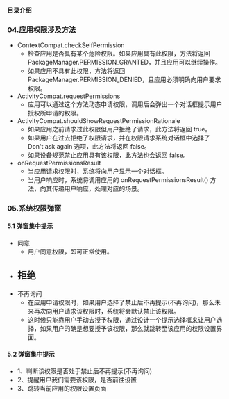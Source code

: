 #### 目录介绍





### 04.应用权限涉及方法
- ContextCompat.checkSelfPermission
    - 检查应用是否具有某个危险权限。如果应用具有此权限，方法将返回 PackageManager.PERMISSION_GRANTED，并且应用可以继续操作。
    - 如果应用不具有此权限，方法将返回 PackageManager.PERMISSION_DENIED，且应用必须明确向用户要求权限。
- ActivityCompat.requestPermissions
    - 应用可以通过这个方法动态申请权限，调用后会弹出一个对话框提示用户授权所申请的权限。
- ActivityCompat.shouldShowRequestPermissionRationale
    - 如果应用之前请求过此权限但用户拒绝了请求，此方法将返回 true。
    - 如果用户在过去拒绝了权限请求，并在权限请求系统对话框中选择了 Don't ask again 选项，此方法将返回 false。
    - 如果设备规范禁止应用具有该权限，此方法也会返回 false。
- onRequestPermissionsResult
    - 当应用请求权限时，系统将向用户显示一个对话框。
    - 当用户响应时，系统将调用应用的 onRequestPermissionsResult() 方法，向其传递用户响应，处理对应的场景。


### 05.系统权限弹窗
#### 5.1 弹窗集中提示
- 同意
    - 用户同意权限，即可正常使用。
- 拒绝
    - 
- 不再询问
    - 在应用申请权限时，如果用户选择了禁止后不再提示(不再询问)，那么未来再次向用户请求该权限时，系统将会默认禁止该权限。
    - 这时候只能靠用户手动去授予权限，通过设计一个提示选择框来让用户选择，如果用户的确是想要授予该权限，那么就跳转至该应用的权限设置界面。

#### 5.2 弹窗集中提示
- 1、判断该权限是否处于禁止后不再提示(不再询问)
- 2、提醒用户我们需要该权限，是否前往设置
- 3、跳转当前应用的权限设置页面













